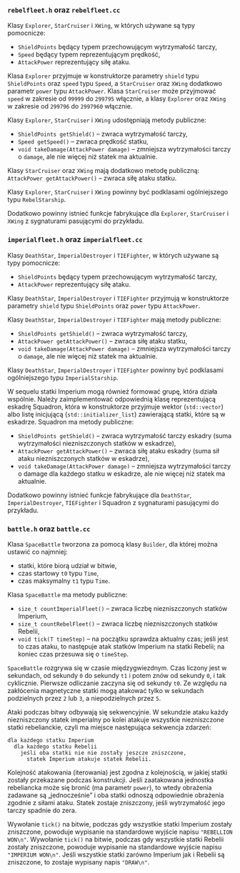 ### `rebelfleet.h` oraz `rebelfleet.cc`

Klasy `Explorer`, `StarCruiser` i `XWing`, w których używane są typy pomocnicze:
* `ShieldPoints` będący typem przechowującym wytrzymałość tarczy,
* `Speed` będący typem reprezentującym prędkość,
* `AttackPower` reprezentujący siłę ataku.

Klasa `Explorer` przyjmuje w konstruktorze parametry `shield` typu `ShieldPoints` oraz
`speed` typu `Speed`, a `StarCruiser` oraz `XWing` dodatkowo parametr `power` typu `AttackPower`.
Klasa `StarCruiser` może przyjmować `speed` w zakresie od `99999` do `299795` włącznie,
a klasy `Explorer` oraz `XWing` w zakresie od `299796` do `2997960` włącznie.

Klasy `Explorer`, `StarCruiser` i `XWing` udostępniają metody publiczne:
* `ShieldPoints getShield()` – zwraca wytrzymałość tarczy,
* `Speed getSpeed()` – zwraca prędkość statku,
* `void takeDamage(AttackPower damage)` – zmniejsza wytrzymałości tarczy o `damage`,
  ale nie więcej niż statek ma aktualnie.

Klasy `StarCruiser` oraz `XWing` mają dodatkowo metodę publiczną:
`AttackPower getAttackPower()` – zwraca siłę ataku statku.

Klasy `Explorer`, `StarCruiser` i `XWing` powinny być podklasami ogólniejszego typu
`RebelStarship`.

Dodatkowo powinny istnieć funkcje fabrykujące dla `Explorer`, `StarCruiser` i `XWing`
z sygnaturami pasującymi do przykładu.

### `imperialfleet.h` oraz `imperialfleet.cc`

Klasy `DeathStar`, `ImperialDestroyer` i `TIEFighter`, w których używane są typy
pomocnicze:
* `ShieldPoints` będący typem przechowującym wytrzymałość tarczy,
* `AttackPower` reprezentujący siłę ataku.

Klasy `DeathStar`, `ImperialDestroyer` i `TIEFighter` przyjmują w konstruktorze
parametry `shield` typu `ShieldPoints` oraz `power` typu `AttackPower`.

Klasy `DeathStar`, `ImperialDestroyer` i `TIEFighter` mają metody publiczne:
* `ShieldPoints getShield()` – zwraca wytrzymałość tarczy,
* `AttackPower getAttackPower()` – zwraca siłę ataku statku,
* `void takeDamage(AttackPower damage)` – zmniejsza wytrzymałości tarczy o `damage`,
  ale nie więcej niż statek ma aktualnie.

Klasy `DeathStar`, `ImperialDestroyer` i `TIEFighter` powinny być podklasami
ogólniejszego typu `ImperialStarship`.

W sequelu statki Imperium mogą również formować grupę, która działa wspólnie.
Należy zaimplementować odpowiednią klasę reprezentującą eskadrę Squadron,
która w konstruktorze przyjmuje wektor (`std::vector`) albo listę
inicjującą (`std::initializer_list`) zawierającą statki, które są w eskadrze.
Squadron ma metody publiczne:
* `ShieldPoints getShield()` – zwraca wytrzymałość tarczy eskadry (suma
  wytrzymałości niezniszczonych statków w eskadrze),
* `AttackPower getAttackPower()` – zwraca siłę ataku eskadry (suma sił ataku
  niezniszczonych statków w eskadrze),
* `void takeDamage(AttackPower damage)` – zmniejsza wytrzymałości tarczy o damage
  dla każdego statku w eskadrze, ale nie więcej niż statek ma aktualnie.

Dodatkowo powinny istnieć funkcje fabrykujące dla `DeathStar`, `ImperialDestroyer`,
`TIEFighter` i Squadron z sygnaturami pasującymi do przykładu.

### `battle.h` oraz `battle.cc`

Klasa `SpaceBattle` tworzona za pomocą klasy `Builder`, dla której można ustawić co
najmniej:
* statki, które biorą udział w bitwie,
* czas startowy `t0` typu `Time`,
* czas maksymalny `t1` typu `Time`.

Klasa `SpaceBattle` ma metody publiczne:
* `size_t countImperialFleet()` – zwraca liczbę niezniszczonych statków Imperium,
* `size_t countRebelFleet()` – zwraca liczbę niezniszczonych statków Rebelii,
* `void tick(T timeStep)` – na początku sprawdza aktualny czas; jeśli jest to
  czas ataku, to następuje atak statków Imperium na statki Rebelii; na koniec
  czas przesuwa się o `timeStep`.

`SpaceBattle` rozgrywa się w czasie międzygwiezdnym. Czas liczony jest
w sekundach, od sekundy `0` do sekundy `t1` i potem znów od sekundy `0`, i tak
cyklicznie. Pierwsze odliczanie zaczyna się od sekundy `t0`. Ze względu na
zakłócenia magnetyczne statki mogą atakować tylko w sekundach podzielnych
przez `2` lub `3`, a niepodzielnych przez `5`.

Ataki podczas bitwy odbywają się sekwencyjnie. W sekundzie ataku każdy
niezniszczony statek imperialny po kolei atakuje wszystkie niezniszczone statki
rebelianckie, czyli ma miejsce następująca sekwencja zdarzeń:

```
dla każdego statku Imperium
  dla każdego statku Rebelii
    jeśli oba statki nie nie zostały jeszcze zniszczone,
      statek Imperium atakuje statek Rebelii.
```

Kolejność atakowania (iterowania) jest zgodna z kolejnością, w jakiej statki
zostały przekazane podczas konstrukcji. Jeśli zaatakowana jednostka rebeliancka
może się bronić (ma parametr `power`), to wtedy obrażenia zadawane są
„jednocześnie” i oba statki odnoszą odpowiednie obrażenia zgodnie z siłami ataku.
Statek zostaje zniszczony, jeśli wytrzymałość jego tarczy spadnie do zera.

Wywołanie `tick()` na bitwie, podczas gdy wszystkie statki Imperium zostały
zniszczone, powoduje wypisanie na standardowe wyjście napisu `"REBELLION WON\n"`.
Wywołanie `tick()` na bitwie, podczas gdy wszystkie statki Rebelii zostały
zniszczone, powoduje wypisanie na standardowe wyjście napisu `"IMPERIUM WON\n"`.
Jeśli wszystkie statki zarówno Imperium jak i Rebelii są zniszczone, to zostaje
wypisany napis `"DRAW\n"`.
